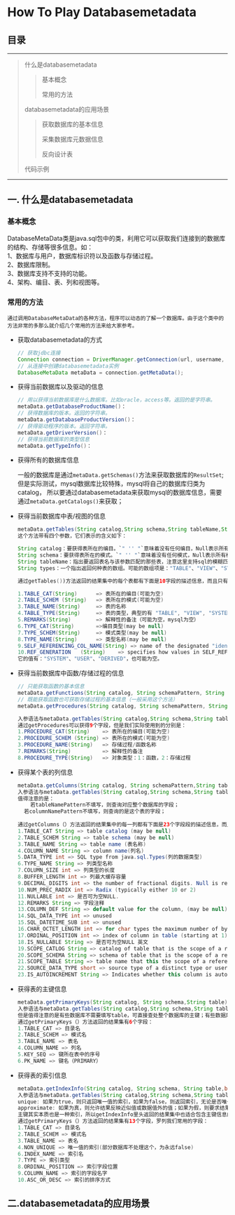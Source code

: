 # How To Play Databasemetadata  

## 目录  

***

> 什么是databasemetadata
>
> > 基本概念  
> >
> > 常用的方法
>
>  databasemetadata的应用场景 
>
> > 获取数据库的基本信息
> >
> > 采集数据库元数据信息
> >
> > 反向设计表 
>
> 代码示例





---

## 一. 什么是databasemetadata
### 基本概念
​	DatabaseMetaData类是java.sql包中的类，利用它可以获取我们连接到的数据库的结构、存储等很多信息。如：  
1、数据库与用户，数据库标识符以及函数与存储过程。  
2、数据库限制。  
3、数据库支持不支持的功能。  
4、架构、编目、表、列和视图等。

###  常用的方法
 	通过调用DatabaseMetaData的各种方法，程序可以动态的了解一个数据库。由于这个类中的方法非常的多那么就介绍几个常用的方法来给大家参考。  

* 获取databasemetadata的方式  

  ```java
  // 获取jdbc连接
  Connection connection = DriverManager.getConnection(url, username, password);
  // 从连接中创建databasemetadata实例
  DatabaseMetaData metaData = connection.getMetaData();
  ```



* 获得当前数据库以及驱动的信息  

  ```java
  // 用以获得当前数据库是什么数据库。比如oracle，access等。返回的是字符串。
  metaData.getDatabaseProductName()：
  // 获得数据库的版本。返回的字符串。
  metaData.getDatabaseProductVersion()：
  // 获得驱动程序的版本。返回字符串。
  metaData.getDriverVersion()：
  // 获得当前数据库的类型信息
  metaData.getTypeInfo()：
  ```

  

* 获得所有的数据库信息 

  ​	一般的数据库是通过`metaData.getSchemas()`方法来获取数据库的`ResultSet`;但是实际测试，mysql数据库比较特殊，mysql将自己的数据库归类为catalog， 所以要通过databasemetadata来获取mysql的数据库信息，需要通过`metaData.getCatalogs()`来获取；

  

* 获得当前数据库中表/视图的信息 

  ```java
  metaData.getTables(String catalog,String schema,String tableName,String[] types)
  这个方法带有四个参数，它们表示的含义如下：
  
  String catalog：要获得表所在的编目。`" '' "`意味着没有任何编目，Null表示所有编目。
  String schema：要获得表所在的模式。`" '' "`意味着没有任何模式，Null表示所有模式。
  String tableName：指出要返回表名与该参数匹配的那些表，注意这里支持sql的模糊匹配，如`%info`就是查询后缀为info的表
  String types：一个指出返回何种表的数组。可能的数组项是："TABLE"、"VIEW"、"SYSTEM TABLE"， "GLOBAL TEMPORARY"，"LOCAL  TEMPORARY"，"ALIAS"，"SYSNONYM"  
  
  通过getTables())方法返回的结果集中的每个表都有下面是10字段的描述信息，而且只有10个。通常我们用到的也就是标红的几个字段。而且在结果集中直接使用下面字段前面的序号即可获取字段值。
  
  1.TABLE_CAT(String)      => 表所在的编目(可能为空)  
  2.TABLE_SCHEM (String)   => 表所在的模式(可能为空) 
  3.TABLE_NAME(String)     => 表的名称
  4.TABLE_TYPE(String)     => 表的类型，典型的有 "TABLE", "VIEW", "SYSTEM TABLE", "GLOBAL TEMPORARY", "LOCAL  TEMPORARY", "ALIAS", "SYNONYM". 
  5.REMARKS(String)        => 解释性的备注（可能为空，mysql为空）
  6.TYPE_CAT(String)       =>编目类型(may be null) 
  7.TYPE_SCHEM(String)     => 模式类型(may be null) 
  8.TYPE_NAME(String)      => 类型名称(may be null) 
  9.SELF_REFERENCING_COL_NAME(String) => name of the designated "identifier" column of a typed table (may be null) 
  10.REF_GENERATION   (String)    => specifies how values in SELF_REFERENCING_COL_NAME are created.
  它的值有："SYSTEM"、"USER"、"DERIVED"，也可能为空。
  ```

  
+ 获得当前数据库中函数/存储过程的信息

  ```java
  // 只能获取函数的基本信息
  metaData.getFunctions(String catalog, String schemaPattern, String functionNamePattern);
  // 既能获取函数也可获取存储过程的基本信息（一般采用这个方法）
  metaData.getProcedures(String catalog, String schemaPattern, String procedureNamePattern);
  
  入参语法与metaData.getTables(String catalog,String schema,String tableName,String[] types)类似;
  通过getProcedures可以获得9个字段，但是我们实际使用到的分别是：
  1.PROCEDURE_CAT(String)    => 表所在的编目(可能为空)  
  2.PROCEDURE_SCHEM (String) => 表所在的模式(可能为空) 
  3.PROCEDURE_NAME(String)   => 存储过程/函数名称
  7.REMARKS(String)          => 解释性的备注
  8.PROCEDURE_TYPE(String)   => 对象类型：1：函数，2：存储过程
  ```

  

+ 获得某个表的列信息 

  ```java
  metaData.getColumns(String catalog, String schemaPattern,String tableNamePattern, String columnNamePattern);
  入参语法与metaData.getTables(String catalog,String schema,String tableName,String[] types)类似;
  值得注意的是：
      若tableNamePattern不填写，则查询对应整个数据库的字段；
  	若columnNamePattern不填写，则查询的是这个表的字段；
      
  通过getColumns（）方法返回的结果集中的每一列都有下面是23个字段段的描述信息，而且只有23个。通常我们用到的也就是标红的字段。而且在结果集中直接使用下面字段前面的序号即可获取字段值：
  1.TABLE_CAT String => table catalog (may be null)
  2.TABLE_SCHEM String => table schema (may be null)
  3.TABLE_NAME String => table name (表名称)
  4.COLUMN_NAME String => column name(列名)
  5.DATA_TYPE int => SQL type from java.sql.Types(列的数据类型)
  6.TYPE_NAME String => 列类型名称
  7.COLUMN_SIZE int => 列类型的长度
  8.BUFFER_LENGTH int => 列最大缓存容量
  9.DECIMAL_DIGITS int => the number of fractional digits. Null is returned for data types where DECIMAL_DIGITS is not applicable.
  10.NUM_PREC_RADIX int => Radix (typically either 10 or 2)
  11.NULLABLE int => 是否可为空NULL.
  12.REMARKS String => 字段注释
  13.COLUMN_DEF String => default value for the column, (may be null)
  14.SQL_DATA_TYPE int => unused
  15.SQL_DATETIME_SUB int => unused
  16.CHAR_OCTET_LENGTH int => for char types the maximum number of bytes in the column
  17.ORDINAL_POSITION int => index of column in table (starting at 1)
  18.IS_NULLABLE String => 是否可为空NULL 英文
  19.SCOPE_CATLOG String => catalog of table that is the scope of a reference attribute (null if DATA_TYPE isn't REF)
  20.SCOPE_SCHEMA String => schema of table that is the scope of a reference attribute (null if the DATA_TYPE isn't REF)
  21.SCOPE_TABLE String => table name that this the scope of a reference attribure (null if the DATA_TYPE isn't REF)
  22.SOURCE_DATA_TYPE short => source type of a distinct type or user-generated Ref type, SQL type from java.sql.Types
  23.IS_AUTOINCREMENT String => Indicates whether this column is auto incremented
  ```

  
- 获得表的主键信息

  ```java
  metaData.getPrimaryKeys(String catalog, String schema,String table);
  入参语法与metaData.getTables(String catalog,String schema,String tableName,String[] types)类似;
  但是值得注意的是有些数据库不需要填写table，可直接查处整个数据库的主键；有些数据库（如mysql）,则必须填写table，只能一个表一个表的查询主键；
  通过getPrimaryKeys（）方法返回的结果集有6个字段：
  1.TABLE_CAT => 目录名
  2.TABLE_SCHEM => 模式名
  3.TABLE_NAME => 表名
  4.COLUMN_NAME => 列名
  5.KEY_SEQ => 键所在表中的序号
  6.PK_NAME => 键名（PRIMARY）
  ```

  

- 获得表的索引信息

  ```java
  metaData.getIndexInfo(String catalog, String schema, String table,boolean unique, boolean approximate)
  入参语法与metaData.getTables(String catalog,String schema,String tableName,String[] types)类似, 
  unique: 如果为true，则只返回唯一值的索引，如果为false，则返回索引，无论是否唯一;
  approximate: 如果为真，则允许结果反映近似值或数据值外的值；如果为假，则要求结果准确;
  主键其实本质也是一种索引，所以getIndexInfo里头返回的结果集中也适合包含主键信息的；
  通过getPrimaryKeys（）方法返回的结果集有13个字段，罗列我们常用的字段：
  1.TABLE_CAT => 目录名
  2.TABLE_SCHEM => 模式名
  3.TABLE_NAME => 表名
  4.NON_UNIQUE => 唯一值的索引(部分数据库不处理这个，为永远false)
  6.INDEX_NAME => 索引名
  7.TYPE => 索引类型
  8.ORDINAL_POSITION => 索引字段位置
  9.COLUMN_NAME => 索引的字段名字
  10.ASC_OR_DESC => 索引的排序方式
  ```



## 二.databasemetadata的应用场景

